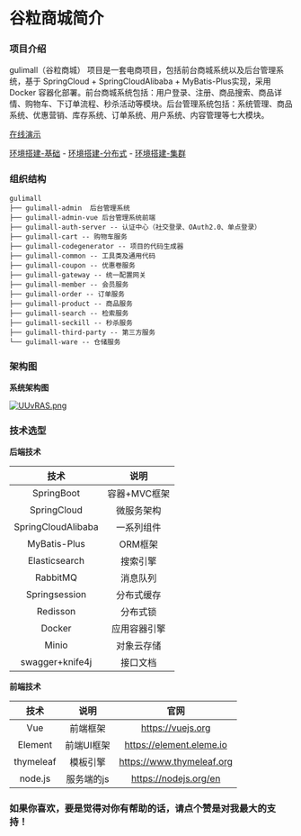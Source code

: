 # 谷粒商城简介

### 项目介绍

gulimall（谷粒商城） 项目是一套电商项目，包括前台商城系统以及后台管理系统，基于 SpringCloud + SpringCloudAlibaba + MyBatis-Plus实现，采用 Docker 容器化部署。前台商城系统包括：用户登录、注册、商品搜索、商品详情、购物车、下订单流程、秒杀活动等模块。后台管理系统包括：系统管理、商品系统、优惠营销、库存系统、订单系统、用户系统、内容管理等七大模块。

[在线演示](./md/demo.md)

[环境搭建-基础](./md/谷粒商城—分布式基础.md) -
[环境搭建-分布式](./md/谷粒商城—分布式高级.md) -
[环境搭建-集群](./md/谷粒商城—高可用集群.md)


### 组织结构

```
gulimall
├── gulimall-admin  后台管理系统
├── gulimall-admin-vue 后台管理系统前端
├── gulimall-auth-server -- 认证中心（社交登录、OAuth2.0、单点登录）
├── gulimall-cart -- 购物车服务
├── gulimall-codegenerator -- 项目的代码生成器
├── gulimall-common -- 工具类及通用代码
├── gulimall-coupon -- 优惠卷服务
├── gulimall-gateway -- 统一配置网关
├── gulimall-member -- 会员服务
├── gulimall-order -- 订单服务
├── gulimall-product -- 商品服务
├── gulimall-search -- 检索服务
├── gulimall-seckill -- 秒杀服务
├── gulimall-third-party -- 第三方服务
└── gulimall-ware -- 仓储服务

```


### 架构图

**系统架构图**

[![UUvRAS.png](https://images.gitee.com/uploads/images/2020/0714/193425_4a1056c4_4914148.png)](https://imgchr.com/i/UUvRAS)



### 技术选型

**后端技术**

|        技术        |           说明           |
| :----------------: | :----------------------: | 
|     SpringBoot     |       容器+MVC框架       |    
|    SpringCloud     |        微服务架构        |  
| SpringCloudAlibaba |        一系列组件        |
|    MyBatis-Plus    |         ORM框架          |
|   Elasticsearch    |         搜索引擎         | 
|      RabbitMQ      |         消息队列         | 
|   Springsession    |        分布式缓存        | 
|      Redisson      |         分布式锁         | 
|       Docker       |       应用容器引擎       | 
|        Minio       |        对象云存储        |
|   swagger+knife4j  |        接口文档        |

**前端技术**

|   技术    |    说明    |           官网            |
| :-------: | :--------: | :-----------------------: |
|    Vue    |  前端框架  |     https://vuejs.org     |
|  Element  | 前端UI框架 | https://element.eleme.io  |
| thymeleaf |  模板引擎  | https://www.thymeleaf.org |
|  node.js  | 服务端的js |   https://nodejs.org/en   |

### 如果你喜欢，要是觉得对你有帮助的话，请点个赞是对我最大的支持！


